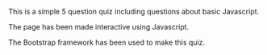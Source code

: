 This is a simple 5 question quiz including questions about basic Javascript. 

The page has been made interactive using Javascript. 

The Bootstrap framework has been used to make this quiz.
